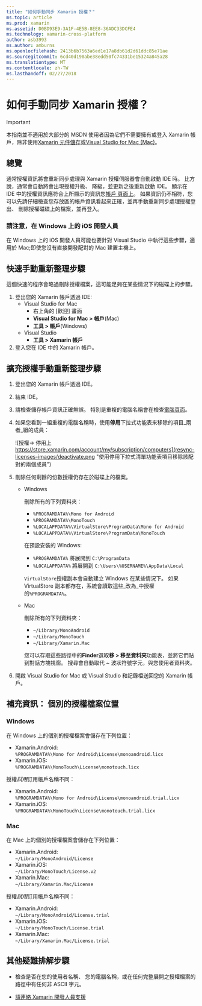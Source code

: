 ```yaml
---
title: "如何手動同步 Xamarin 授權？"
ms.topic: article
ms.prod: xamarin
ms.assetid: D0BD93E9-3A1F-4E5B-8EE8-36ADC33DCFE4
ms.technology: xamarin-cross-platform
author: asb3993
ms.author: amburns
ms.openlocfilehash: 2413b6b7563a6ed1e17a8db61d2d61ddc85e71ae
ms.sourcegitcommit: 6cd40d190abe38edd50fc74331be15324a845a28
ms.translationtype: MT
ms.contentlocale: zh-TW
ms.lasthandoff: 02/27/2018
---
```

# <a name="how-do-i-manually-resynchronize-xamarin-licenses"></a>如何手動同步 Xamarin 授權？

> [!IMPORTANT]
> 本指南並不適用於大部分的 MSDN 使用者因為它們不需要擁有或登入 Xamarin 帳戶，除非使用[Xamarin 元件儲存](https://components.xamarin.com/)或[Visual Studio for Mac (Mac)](~/cross-platform/get-started/requirements.md)。




## <a name="overview"></a>總覽

通常授權資訊將會重新同步處理與 Xamarin 授權伺服器會自動啟動 IDE 時。 比方說，通常會自動將會出現授權升級、 降級，並更新之後重新啟動 IDE。 顯示在 IDE 中的授權資訊應符合上所顯示的資訊您[帳戶 頁面上](https://store.xamarin.com/account/my/subscription/computers)。 如果資訊仍不相符，您可以先請仔細檢查您存放區的帳戶資訊看起來正確，並再手動重新同步處理授權登出、 刪除授權磁碟上的檔案，並再登入。

### <a name="note-for-ios-developers-on-windows"></a>請注意，在 Windows 上的 iOS 開發人員

在 Windows 上的 iOS 開發人員可能也要針對 Visual Studio 中執行這些步驟，適用於 Mac;即使您沒有直接開發配對的 Mac 建置主機上。

## <a name="quick-manual-refresh-steps"></a>快速手動重新整理步驟

這個快速的程序會略過刪除授權檔案，這可能足夠在某些情況下的磁碟上的步驟。 

1.  登出您的 Xamarin 帳戶透過 IDE:
    -   Visual Studio for Mac
        -   右上角的 [歡迎] 畫面
        -   **Visual Studio for Mac > 帳戶**(Mac)
        -   **工具 > 帳戶**(Windows)
    -   Visual Studio
        -   **工具 > Xamarin 帳戶**
2.  登入您在 IDE 中的 Xamarin 帳戶。

## <a name="extended-manual-license-refresh-steps"></a>擴充授權手動重新整理步驟

1.  登出您的 Xamarin 帳戶透過 IDE。 
2.  結束 IDE。
3.  請檢查儲存帳戶資訊正確無誤。 特別是重複的電腦名稱會在檢查[電腦頁面](https://store.xamarin.com/account/my/subscription/computers)。

4.  如果您看到一組重複的電腦名稱時，使用**停用**下拉式功能表来移除的項目_兩者_組的成員：
    
    ![授權-> 停用上 https://store.xamarin.com/account/my/subscription/computers](resync-licenses-images/deactivate.png "使用停用下拉式清單功能表項目移除該配對的兩個成員")

5.  刪除任何剩餘的份數授權仍存在於磁碟上的檔案。
    -   Windows

        刪除所有的下列資料夾：
        -   `%PROGRAMDATA%\Mono for Android`
        -   `%PROGRAMDATA%\MonoTouch`
        -   `%LOCALAPPDATA%\VirtualStore\ProgramData\Mono for Android`
        -   `%LOCALAPPDATA%\VirtualStore\ProgramData\MonoTouch`

        在預設安裝的 Windows:
        -   `%PROGRAMDATA%` 將展開到 `C:\ProgramData`
        -   `%LOCALAPPDATA%` 將展開到 `C:\Users\%USERNAME%\AppData\Local`

        `VirtualStore`授權副本會自動建立 Windows 在某些情況下。 如果 VirtualStore 副本都存在，系統會讀取這些_改為_中授權的`%PROGRAMDATA%`。

    -   Mac

        刪除所有的下列資料夾：

        -   `~/Library/MonoAndroid`
        -   `~/Library/MonoTouch`
        -   `~/Library/Xamarin.Mac`

        您可以存取這些路徑中的**Finder**選取**移 > 移至資料夾**功能表，並將它們貼到對話方塊視窗。 搜尋會自動取代 ~ 波狀符號字元，與您使用者資料夾。

6.  開啟 Visual Studio for Mac 或 Visual Studio 和記錄檔送回您的 Xamarin 帳戶。

## <a name="supplementary-information-individual-license-file-locations"></a>補充資訊： 個別的授權檔案位置

### <a name="windows"></a>Windows

在 Windows 上的個別的授權檔案會儲存在下列位置：

-   Xamarin.Android:  
     `%PROGRAMDATA%\Mono for Android\License\monoandroid.licx`
-   Xamarin.iOS:  
     `%PROGRAMDATA%\MonoTouch\License\monotouch.licx`

授權*試用*訂用帳戶名稱不同：

-   Xamarin.Android:  
     `%PROGRAMDATA%\Mono for Android\License\monoandroid.trial.licx`
-   Xamarin.iOS:  
     `%PROGRAMDATA%\MonoTouch\License\monotouch.trial.licx`

### <a name="mac"></a>Mac

在 Mac 上的個別的授權檔案會儲存在下列位置：

-   Xamarin.Android:  
     `~/Library/MonoAndroid/License`
-   Xamarin.iOS:  
     `~/Library/MonoTouch/License.v2`
-   Xamarin.Mac:  
     `~/Library/Xamarin.Mac/License`

授權*試用*訂用帳戶名稱不同：

-   Xamarin.Android:  
     `~/Library/MonoAndroid/License.trial`
-   Xamarin.iOS:  
     `~/Library/MonoTouch/License.trial`
-   Xamarin.Mac:  
     `~/Library/Xamarin.Mac/License.trial`

## <a name="additional-troubleshooting-steps"></a>其他疑難排解步驟

-   檢查是否在您的使用者名稱、 您的電腦名稱，或在任何完整展開之授權檔案的路徑中有任何非 ASCII 字元。

-   [請連絡 Xamarin 開發人員支援](http://xamarin.com/support)
